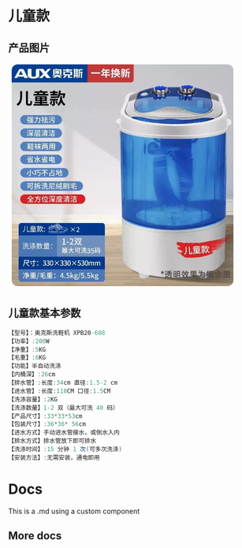 # 儿童款

## 产品图片

![](./img/儿童款.jpg)

## 儿童款基本参数

```c# :line-numbers
【型号】：奥克斯洗鞋机 XPB20-608
【功率】:200W
【净重】:5KG
【毛重】:6KG
【功能】半自动洗涤
【内桶深】:26cm
【排水管】:长度:34cm 直径:1.5-2 cm
【进水管】:长度:118CM 口径:1.5CM
【洗涤容量】:2KG
【洗涤数量】1-2 双（最大可洗 40 码）
【产品尺寸】:33*33*53cm
【包装尺寸】:36*36* 56cm
【进水方式】手动进水管接水，或倒水入内
【排水方式】排水管放下即可排水
【洗涤时间】:15 分钟 1 次(可多次洗涤)
【安装方法】:无需安装，通电即用
```


<script setup>
import ValineComment from '/.vitepress/theme/ValineComment.vue'
</script>

# Docs

This is a .md using a custom component

<ValineComment />

## More docs



